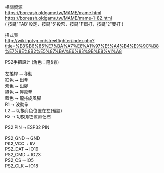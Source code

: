 相關資源<br>
https://boneash.oldgame.tw/MAME/mame.html<br>
https://boneash.oldgame.tw/MAME/mame-1-82.html<br>
( 按鍵"TAB"設定，按鍵"5"投幣，按鍵"1"單打，按鍵"2"雙打 )<br><br>
招式表<br>
http://wiki.gotvg.cn/streetfighter/index.php?title=%E8%B6%85%E7%BA%A7%E8%A1%97%E5%A4%B4%E9%9C%B8%E7%8E%8B2%E5%87%BA%E6%8B%9B%E8%A1%A8<br><br>
PS2手把設計 (角色：隆&肯)<br><br>
左搖桿 ⭢ 移動<br>
紅色 ⭢ 出拳<br>
紫色 ⭢ 出腳<br>
綠色 ⭢ 昇龍拳<br>
藍色 ⭢ 龍捲旋風腳<br>
R1 ⭢ 波動拳<br>
L2 ⭢ 切換角色位置在左(預設)<br>
R2 ⭢ 切換角色位置在右<br><br>
PS2 PIN ⭢ ESP32 PIN<br><br>
PS2_GND ⭢ GND<br>
PS2_VCC ⭢ 5V<br>
PS2_DAT ⭢ IO19<br>
PS2_CMD ⭢ IO23<br>
PS2_CS  ⭢ IO5<br>
PS2_CLK ⭢ IO18
